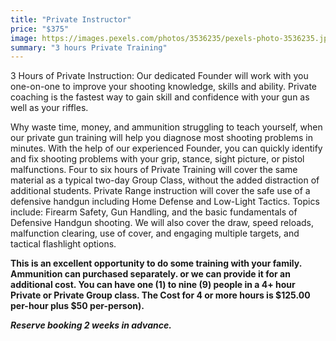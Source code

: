 ```yaml
---
title: "Private Instructor"
price: "$375"
image: https://images.pexels.com/photos/3536235/pexels-photo-3536235.jpeg?auto=compress&cs=tinysrgb&dpr=2&h=750&w=1260
summary: "3 hours Private Training"
---
```

3 Hours of Private Instruction: Our dedicated Founder will work with you one-on-one to improve your shooting knowledge, skills and ability.  Private coaching is the fastest way to gain skill and confidence with your gun as well as your riffles.

Why waste time, money, and ammunition struggling to teach yourself, when our private gun training will help you diagnose most shooting problems in minutes. With the help of our experienced Founder, you can quickly identify and fix shooting problems with your grip, stance, sight picture, or pistol malfunctions.
Four to six hours of Private Training will cover the same material as a typical two-day Group Class, without the added distraction of additional students. Private Range instruction will cover the safe use of a defensive handgun including Home Defense and Low-Light Tactics. Topics include: Firearm Safety, Gun Handling, and the basic fundamentals of Defensive Handgun shooting. We will also cover the draw, speed reloads, malfunction clearing, use of cover, and engaging multiple targets, and tactical flashlight options.

**This is an excellent opportunity to do some training with your family. Ammunition can purchased separately. or we can provide it for an additional cost. You can have one (1) to nine (9) people in a 4+ hour Private or Private Group class. The Cost for 4 or more hours is $125.00 per-hour plus $50 per-person).**

***Reserve booking 2 weeks in advance.***

<!--stackedit_data:
eyJoaXN0b3J5IjpbLTE3MDQzNDY0OTYsLTE2MTI4MDIwNjAsLT
Q0MTQ0MDk2NSwtMTc3NjQ1NzgxMywtMTg0ODA0MzMzMywyODQ1
NTM5MDMsLTEyMTI0NDg4NDEsLTEyNjE1NzA4NzIsNzkxMjEyMD
A0XX0=
-->